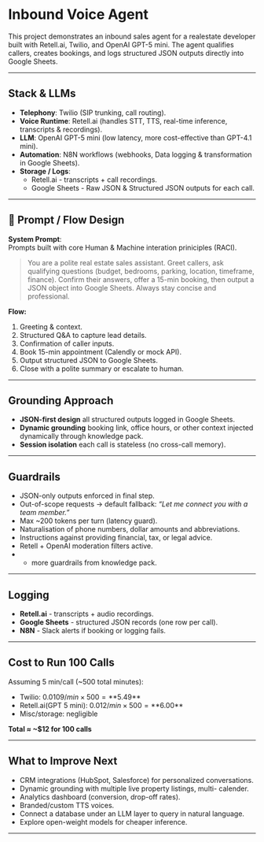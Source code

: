 # Inbound Voice Agent

This project demonstrates an inbound sales agent for a realestate developer built with Retell.ai, Twilio, and OpenAI GPT-5 mini. The agent qualifies callers, creates bookings, and logs structured JSON outputs directly into Google Sheets.

---

## Stack & LLMs
- **Telephony**: Twilio (SIP trunking, call routing).
- **Voice Runtime**: Retell.ai (handles STT, TTS, real-time inference, transcripts & recordings).
- **LLM**: OpenAI GPT-5 mini (low latency, more cost-effective than GPT-4.1 mini).
- **Automation**: N8N workflows (webhooks, Data logging & transformation in Google Sheets).
- **Storage / Logs**:
  - Retell.ai - transcripts + call recordings.
  - Google Sheets - Raw JSON & Structured JSON outputs for each call.

---

## 🧭 Prompt / Flow Design
**System Prompt**:  
Prompts built with core Human & Machine interation priniciples (RACI).
> You are a polite real estate sales assistant. Greet callers, ask qualifying questions (budget, bedrooms, parking, location, timeframe, finance). Confirm their answers, offer a 15-min booking, then output a JSON object into Google Sheets. Always stay concise and professional.

**Flow:**
1. Greeting & context.
2. Structured Q&A to capture lead details.
3. Confirmation of caller inputs.
4. Book 15-min appointment (Calendly or mock API).
5. Output structured JSON to Google Sheets.
6. Close with a polite summary or escalate to human.

---

## Grounding Approach
- **JSON-first design**  all structured outputs logged in Google Sheets.
- **Dynamic grounding** booking link, office hours, or other context injected dynamically through knowledge pack.
- **Session isolation** each call is stateless (no cross-call memory).

---

## Guardrails
- JSON-only outputs enforced in final step.
- Out-of-scope requests -> default fallback: *“Let me connect you with a team member.”*
- Max ~200 tokens per turn (latency guard).
- Naturalisation of phone numbers, dollar amounts and abbreviations.
- Instructions against providing financial, tax, or legal advice.
- Retell + OpenAI moderation filters active.
- + more guardrails from knowledge pack.

---

## Logging
- **Retell.ai** - transcripts + audio recordings.
- **Google Sheets** - structured JSON records (one row per call).
- **N8N** - Slack alerts if booking or logging fails.

---

## Cost to Run 100 Calls
Assuming 5 min/call (~500 total minutes):

- Twilio: $0.0109/min × 500 = **$5.49**
- Retell.ai(GPT 5 mini): $0.012/min × 500 = **$6.00**
- Misc/storage: negligible

**Total ≈ ~$12 for 100 calls**

---

## What to Improve Next
- CRM integrations (HubSpot, Salesforce) for personalized conversations.
- Dynamic grounding with multiple live property listings, multi- calender.
- Analytics dashboard (conversion, drop-off rates).
- Branded/custom TTS voices.
- Connect a database under an LLM layer to query in natural language.
- Explore open-weight models for cheaper inference.

---

